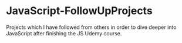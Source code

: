 # JavaScript-FollowUpProjects
Projects which I have followed from others in order to dive deeper into JavaScript after finishing the JS Udemy course.
